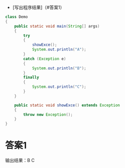 - [写出程序结果]（#答案1）
```java
class Demo
{
	public static void main(String[] args)
	{
		try
		{
			showExce();
			System.out.println("A");
		}
		catch (Exception e)
		{
			System.out.println("B");
		}
		finally
		{
			System.out.println("C");
		}
	}

	public static void showExce() extends Exception
	{
		throw new Exception();
	}
}
```










# 答案1
输出结果：B C
